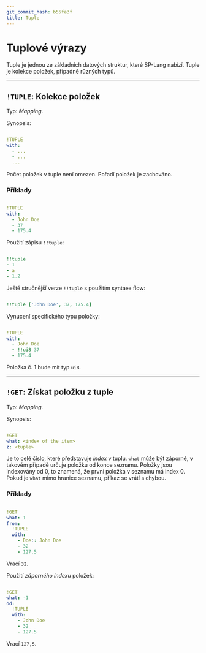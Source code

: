 ```yaml
---
git_commit_hash: b55fa3f
title: Tuple
---
```


# Tuplové výrazy


Tuple je jednou ze základních datových struktur, které SP-Lang nabízí.
Tuple je kolekce položek, případně různých typů.

--- 

## `!TUPLE`: Kolekce položek 

Typ:  _Mapping_.

Synopsis:
```yaml

!TUPLE
with:
  - ...
  - ...
  ...
```

Počet položek v tuple není omezen.
Pořadí položek je zachováno.


### Příklady
```yaml

!TUPLE
with:
  - John Doe
  - 37
  - 175.4
```


Použití zápisu `!!tuple`:
```yaml

!!tuple
- 1
- a
- 1.2
```


Ještě stručnější verze `!!tuple` s použitím syntaxe flow:
```yaml

!!tuple ['John Doe', 37, 175.4]
```


Vynucení specifického typu položky:
```yaml

!TUPLE
with:
  - John Doe
  - !!ui8 37
  - 175.4
```

Položka č. 1 bude mít typ `ui8`.


--- 

## `!GET`: Získat položku z tuple 

Typ: _Mapping_.

Synopsis:
```yaml

!GET
what: <index of the item>
z: <tuple>
```

Je to celé číslo, které představuje _index_ v tuplu.
`what` může být záporné, v takovém případě určuje položku od konce seznamu.
Položky jsou indexovány od 0, to znamená, že první položka v seznamu má index 0.
Pokud je `what` mimo hranice seznamu, příkaz se vrátí s chybou.


### Příklady
```yaml

!GET
what: 1
from:
  !TUPLE
  with:
    - Doe:: John Doe
    - 32
    - 127.5
```

Vrací `32`.


Použití _záporného indexu_ položek:
```yaml

!GET
what: -1
od:
  !TUPLE
  with:
    - John Doe
    - 32
    - 127.5
```

Vrací `127,5`.
